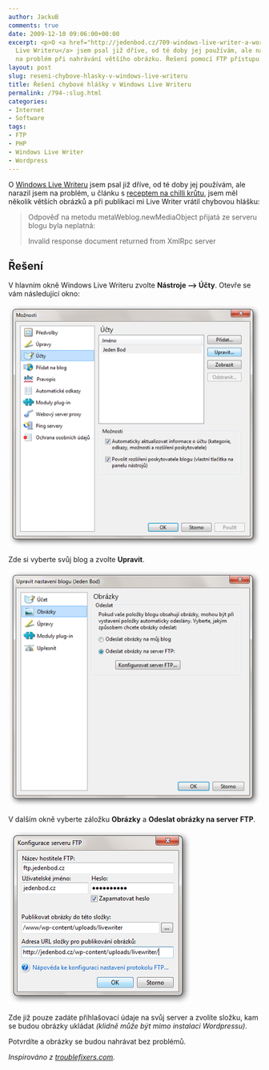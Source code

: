 ```yaml
---
author: JackuB
comments: true
date: 2009-12-10 09:06:00+00:00
excerpt: <p>O <a href="http://jedenbod.cz/709-windows-live-writer-a-wordpress.html">Windows
  Live Writeru</a> jsem psal již dříve, od té doby jej používám, ale narazil jsem
  na problém při nahrávání většího obrázku. Řešení pomocí FTP přístupu.</p>
layout: post
slug: reseni-chybove-hlasky-v-windows-live-writeru
title: Řešení chybové hlášky v Windows Live Writeru
permalink: /794-:slug.html
categories:
- Internet
- Software
tags:
- FTP
- PHP
- Windows Live Writer
- Wordpress
---
```


O [Windows Live Writeru](http://jedenbod.cz/709-windows-live-writer-a-wordpress.html) jsem psal již dříve, od té doby jej používám, ale narazil jsem na problém, u článku s [receptem na chilli krůtu](http://jedenbod.cz/786-chilli-kruta.html), jsem měl několik větších obrázků a při publikaci mi Live Writer vrátil chybovou hlášku:


> Odpověď na metodu metaWeblog.newMediaObject přijatá ze serveru blogu byla neplatná:
>
> Invalid response document returned from XmlRpc server


## Řešení



V hlavním okně Windows Live Writeru zvolte **Nástroje –> Účty**. Otevře se vám následující okno:



![Možnosti Writeru](/uploads/livewriter/eenchybovhlkyvWindowsLiveWriteru_133B6/01.png)



Zde si vyberte svůj blog a zvolte **Upravit**.



![Konfigurace](/uploads/livewriter/eenchybovhlkyvWindowsLiveWriteru_133B6/02.png)



V dalším okně vyberte záložku **Obrázky** a **Odeslat obrázky na server FTP**.



![Nastavení FTP](/uploads/livewriter/eenchybovhlkyvWindowsLiveWriteru_133B6/03.png)



Zde již pouze zadáte přihlašovací údaje na svůj server a zvolíte složku, kam se budou obrázky ukládat _(klidně může být mimo instalaci Wordpressu)_.



Potvrdíte a obrázky se budou nahrávat bez problémů.



_Inspirováno z [troublefixers.com](http://www.troublefixers.com/solved-live-writer-error-the-response-to-the-metaweblog-newmediaobject-method-received-from-the-weblog-server-was-invalid-invalid-response-document-returned-from-xmlrpc-server/#comment-4879)._
